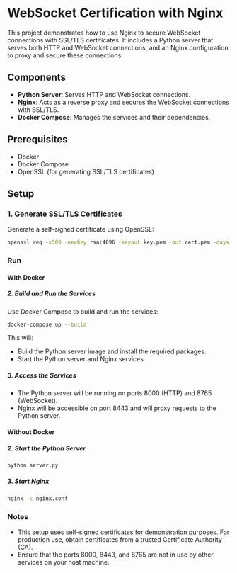 # WebSocket Certification with Nginx

This project demonstrates how to use Nginx to secure WebSocket connections with SSL/TLS certificates. It includes a Python server that serves both HTTP and WebSocket connections, and an Nginx configuration to proxy and secure these connections.

## Components

- **Python Server**: Serves HTTP and WebSocket connections.
- **Nginx**: Acts as a reverse proxy and secures the WebSocket connections with SSL/TLS.
- **Docker Compose**: Manages the services and their dependencies.

## Prerequisites

- Docker
- Docker Compose
- OpenSSL (for generating SSL/TLS certificates)

## Setup

### 1. Generate SSL/TLS Certificates

Generate a self-signed certificate using OpenSSL:

```bash
openssl req -x509 -newkey rsa:4096 -keyout key.pem -out cert.pem -days 365
```

### Run

#### With Docker

##### 2. Build and Run the Services
Use Docker Compose to build and run the services:

```bash
docker-compose up --build
```

This will:

- Build the Python server image and install the required packages.
- Start the Python server and Nginx services.

##### 3. Access the Services
- The Python server will be running on ports 8000 (HTTP) and 8765 (WebSocket).
- Nginx will be accessible on port 8443 and will proxy requests to the Python server.

#### Without Docker

##### 2. Start the Python Server

```bash
python server.py
```

##### 3. Start Nginx

```bash
nginx -c nginx.conf
```



### Notes
- This setup uses self-signed certificates for demonstration purposes. For production use, obtain certificates from a trusted Certificate Authority (CA).
- Ensure that the ports 8000, 8443, and 8765 are not in use by other services on your host machine.